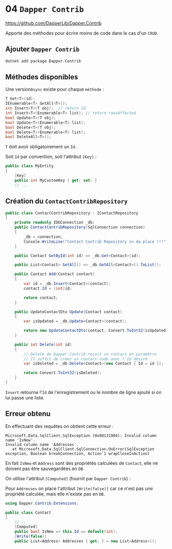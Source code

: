 # 04 `Dapper Contrib`

https://github.com/DapperLib/Dapper.Contrib

Apporte des méthodes pour écrire moins de code dans le cas d'un `CRUD`.



## Ajouter `Dapper Contrib`

```bash
dotnet add package Dapper.Contrib
```



## Méthodes disponibles

Une version`Async` existe pour chaque `méthode` :

```cs
T Get<T>(id);
IEnumerable<T> GetAll<T>();
int Insert<T>(T obj);  // return Id
int Insert<T>(Enumerable<T> list); // return rowsAffected
bool Update<T>(T obj);
bool Update<T>(Enumerable<T> list);
bool Delete<T>(T obj);
bool Delete<T>(Enumerable<T> list);
bool DeleteAll<T>();
```

`T` doit avoir obligatoirement un `Id`.

Soit `Id` par convention, soit l'attribut `[Key]` :

```cs
public class MyEntity
{
    [Key]
    public int MyCustomKey { get; set; }
	// ...
```



## Création du `ContactContribRepository`

```cs
public class ContactContribRepository : IContactRepository
{
    private readonly IDbConnection _db;
    public ContactContribRepository(SqlConnection connection)
    {
        _db = connection;
        Console.WriteLine("Contact Contrib Repository in da place !!!");
    }

    public Contact GetById(int id) => _db.Get<Contact>(id);

    public List<Contact> GetAll() => _db.GetAll<Contact>().ToList();

    public Contact Add(Contact contact)
    {
        var id = _db.Insert<Contact>(contact);
        contact.Id = (int)id;

        return contact;
    }

    public UpdateContactDto Update(Contact contact)
    {
        var isUpdated = _db.Update<Contact>(contact);

        return new UpdateContactDto(contact, Convert.ToInt32(isUpdated));
    }

    public int Delete(int id)
    {
        // Delete de Dapper.Contrib reçoit un contact en paramètre
        // Il suffit de créer un contact vode avec l'Id désiré
        var isDeleted = _db.Delete<Contact>(new Contact { Id = id });

        return Convert.ToInt32(isDeleted);
    }
}
```

`Insert` retourne l'`Id` de l'enregistrement ou le nombre de ligne ajouté si on lui passe une liste.

## Erreur obtenu

En effectuant des requêtes on obtient cette erreur :

```
Microsoft.Data.SqlClient.SqlException (0x80131904): Invalid column name 'IsNew'.
Invalid column name 'Addresses'.
   at Microsoft.Data.SqlClient.SqlConnection.OnError(SqlException exception, Boolean breakConnection, Action`1 wrapCloseInAction)
```

En fait `IsNew` et `Address` sont des propriétés calculées de `Contact`, elle ne doivent pas être sauvegardées en `DB`.

On utilise l'attribut `[Computed]` (fournit par `Dapper Contrib`) :

Pour `Addresses` on place l'attribut `[Write(false)]` car ce n'est pas une propriété calculée, mais elle n'existe pas en `DB`.

```cs
using Dapper.Contrib.Extensions;

public class Contact
{
    // ...
    [Computed]      
    public bool IsNew => this.Id == default(int);
    [Write(false)]
    public List<Address> Addresses { get; } = new List<Address>();
```

